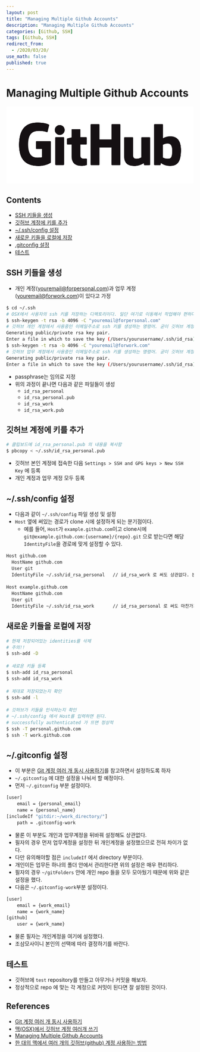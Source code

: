 ```yaml
---
layout: post
title: "Managing Multiple Github Accounts"
description: "Managing Multiple Github Accounts"
categories: [Github, SSH]
tags: [Github, SSH]
redirect_from:
  - /2020/03/20/
use_math: false
published: true
---
```


# Managing Multiple Github Accounts

<img src="/assets/images/posts/logos/GitHub_Logo.png">

## Contents

- [SSH 키들을 생성](#generate-ssh-key)
- [깃허브 계정에 키를 추가](#add-ssh-key)
- [~/.ssh/config 설정](#config-ssh)
- [새로운 키들을 로컬에 저장](#save-ssh-key)
- [.gitconfig 설정](#configure-gitconfig)
- [테스트](#test)

<a name="generate-ssh-key"></a>

## SSH 키들을 생성

- 개인 계정(youremail@forpersonal.com)과 업무 계정(youremail@forwork.com)이 있다고 가정

```bash
$ cd ~/.ssh
# OSX에서 사용자의 ssh 키를 저장하는 디렉토리이다. 일단 여기로 이동해서 작업해야 편하다.
$ ssh-keygen -t rsa -b 4096 -C "youremail@forpersonal.com"
# 깃허브 개인 계정에서 사용중인 이메일주소로 ssh 키를 생성하는 명령어. 굳이 깃허브 계정과 동일할 필요는 없습니다.
Generating public/private rsa key pair.
Enter a file in which to save the key (/Users/yourusername/.ssh/id_rsa) : id_rsa_personal
$ ssh-keygen -t rsa -b 4096 -C "youremail@forwork.com"
# 깃허브 업무 계정에서 사용중인 이메일주소로 ssh 키를 생성하는 명령어. 굳이 깃허브 계정과 동일할 필요는 없습니다.
Generating public/private rsa key pair.
Enter a file in which to save the key (/Users/yourusername/.ssh/id_rsa) : id_rsa_work
```

- passphrase는 임의로 지정
- 위의 과정이 끝나면 다음과 같은 파일들이 생성
  - `id_rsa_personal`
  - `id_rsa_personal.pub`
  - `id_rsa_work`
  - `id_rsa_work.pub`

<a name="add-ssh-key"></a>

## 깃허브 계정에 키를 추가

```bash
# 클립보드에 id_rsa_personal.pub 의 내용을 복사함
$ pbcopy < ~/.ssh/id_rsa_personal.pub
```

- 깃허브 본인 계정에 접속한 다음 `Settings > SSH and GPG keys > New SSH Key` 에 등록
- 개인 계정과 업무 계정 모두 등록

<a name="config-ssh"></a>

## ~/.ssh/config 설정

- 다음과 같이 `~/.ssh/config` 파일 생성 및 설정
- `Host` 옆에 써있는 경로가 clone 시에 설정하게 되는 분기점이다.
  - 예를 들어, `Host`가 `example.github.com`이고 clone시에 `git@example.github.com:{username}/{repo}.git` 으로 받는다면 해당 `IdentityFile`을 경로에 맞게 설정할 수 있다.

```bash
Host github.com
  HostName github.com
  User git
  IdentityFile ~/.ssh/id_rsa_personal   // id_rsa_work 로 써도 상관없다. 본인이 맞게 설정

Host example.github.com
  HostName github.com
  User git
  IdentityFile ~/.ssh/id_rsa_work       // id_rsa_personal 로 써도 마찬가지로 상관없다.
```

<a name="save-ssh-key"></a>

## 새로운 키들을 로컬에 저장

```bash
# 현재 저장되어있는 identities를 삭제
# 주의!!
$ ssh-add -D

# 새로운 키들 등록
$ ssh-add id_rsa_personal
$ ssh-add id_rsa_work

# 제대로 저장되었는지 확인
$ ssh-add -l

# 깃허브가 키들을 인식하는지 확인
# ~/.ssh/config 에서 Host를 입력하면 된다.
# successfully authenticated 가 뜨면 정상적
$ ssh -T personal.github.com
$ ssh -T work.github.com
```

<a name="configure-gitconfig"></a>

## ~/.gitconfig 설정

- 이 부분은 [Git 계정 여러 개 동시 사용하기](https://blog.outsider.ne.kr/1448)를 참고하면서 설정하도록 하자
- `~/.gitconfig` 에 대한 설정을 나눠서 할 예정이다.
- 먼저 `~/.gitconfig` 부분 설정이다.

```bash
[user]
    email = {personal_email}
    name = {personal_name}
[includeIf "gitdir:~/work_directory/"]
    path = .gitconfig-work
```

- 물론 이 부분도 개인과 업무계정을 뒤바꿔 설정해도 상관없다.
- 필자의 경우 먼저 업무계정을 설정한 뒤 개인계정을 설정했으므로 전혀 차이가 없다.
- 다만 유의해야할 점은 `includeIf` 에서 directory 부분이다.
- 개인이든 업무든 하나의 폴더 안에서 관리한다면 위의 설정은 매우 편리하다.
- 필자의 경우 `~/gitFolders` 안에 개인 repo 들을 모두 모아뒀기 때문에 위와 같은 설정을 했다.
- 다음은 `~/.gitconfig-work`부분 설정이다.

```bash
[user]
    email = {work_email}
    name = {work_name}
[github]
    user = {work_name}
```

- 물론 필자는 개인계정을 여기에 설정했다.
- 조삼모사이니 본인의 선택에 따라 결정하기를 바란다.

<a name="test"></a>

## 테스트

- 깃허브에 `test` repository를 만들고 아무거나 커밋을 해보자.
- 정상적으로 repo 에 맞는 각 계정으로 커밋이 된다면 잘 설정된 것이다.

## References

- [Git 계정 여러 개 동시 사용하기](https://blog.outsider.ne.kr/1448)
- [맥(OSX)에서 깃허브 계정 여러개 쓰기](https://bonoogi.postype.com/post/583668)
- [Managing Multiple Github Accounts](https://mherman.org/blog/managing-multiple-github-accounts/)
- [한 대의 맥에서 여러 개의 깃허브(github) 계정 사용하는 방법](https://devlog.jwgo.kr/2018/08/17/how-to-use-multi-github-accounts-with-a-machine/)
